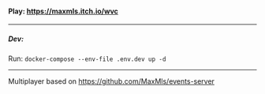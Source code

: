 #### Play: https://maxmls.itch.io/wvc

------------


##### Dev: 
Run:
`docker-compose --env-file .env.dev up -d`

------------


Multiplayer based on https://github.com/MaxMls/events-server
